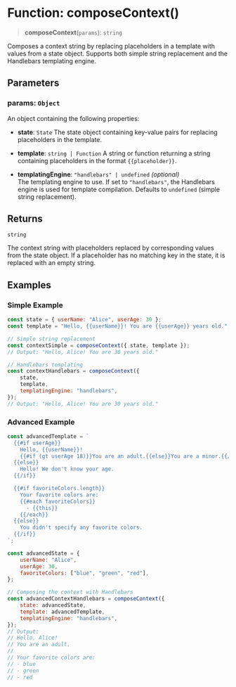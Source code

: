 # Function: composeContext()

> **composeContext**(`params`): `string`

Composes a context string by replacing placeholders in a template with values from a state object. Supports both simple string replacement and the Handlebars templating engine.

## Parameters

### **params**: `Object`

An object containing the following properties:

- **state**: `State`
  The state object containing key-value pairs for replacing placeholders in the template.

- **template**: `string | Function`
  A string or function returning a string containing placeholders in the format `{{placeholder}}`.

- **templatingEngine**: `"handlebars" | undefined` _(optional)_  
  The templating engine to use. If set to `"handlebars"`, the Handlebars engine is used for template compilation. Defaults to `undefined` (simple string replacement).

## Returns

`string`

The context string with placeholders replaced by corresponding values from the state object. If a placeholder has no matching key in the state, it is replaced with an empty string.

## Examples

### Simple Example

```javascript
const state = { userName: "Alice", userAge: 30 };
const template = "Hello, {{userName}}! You are {{userAge}} years old.";

// Simple string replacement
const contextSimple = composeContext({ state, template });
// Output: "Hello, Alice! You are 30 years old."

// Handlebars templating
const contextHandlebars = composeContext({
    state,
    template,
    templatingEngine: "handlebars",
});
// Output: "Hello, Alice! You are 30 years old."
```

### Advanced Example

```javascript
const advancedTemplate = `
  {{#if userAge}}
    Hello, {{userName}}!
    {{#if (gt userAge 18)}}You are an adult.{{else}}You are a minor.{{/if}}
  {{else}}
    Hello! We don't know your age.
  {{/if}}

  {{#if favoriteColors.length}}
    Your favorite colors are:
    {{#each favoriteColors}}
      - {{this}}
    {{/each}}
  {{else}}
    You didn't specify any favorite colors.
  {{/if}}
`;

const advancedState = {
    userName: "Alice",
    userAge: 30,
    favoriteColors: ["blue", "green", "red"],
};

// Composing the context with Handlebars
const advancedContextHandlebars = composeContext({
    state: advancedState,
    template: advancedTemplate,
    templatingEngine: "handlebars",
});
// Output:
// Hello, Alice!
// You are an adult.
//
// Your favorite colors are:
// - blue
// - green
// - red
```
